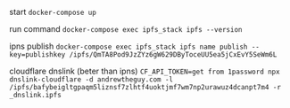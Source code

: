start
`docker-compose up`

run command
`docker-compose exec ipfs_stack ipfs --version`

ipns publish 
`docker-compose exec ipfs_stack ipfs name publish --key=publishkey /ipfs/QmTA8Pod9JzZYz6gW629DByToceUU5ea5jCxEvY5SeWm6L`

cloudflare dnslink (beter than ipns)
`CF_API_TOKEN=get from 1password npx dnslink-cloudflare -d andrewtheguy.com -l /ipfs/bafybeigltgpaqm5liznsf7zlhtf4uoktjmf7wm7np2urawuz4dcanpt7m4 -r _dnslink.ipfs`